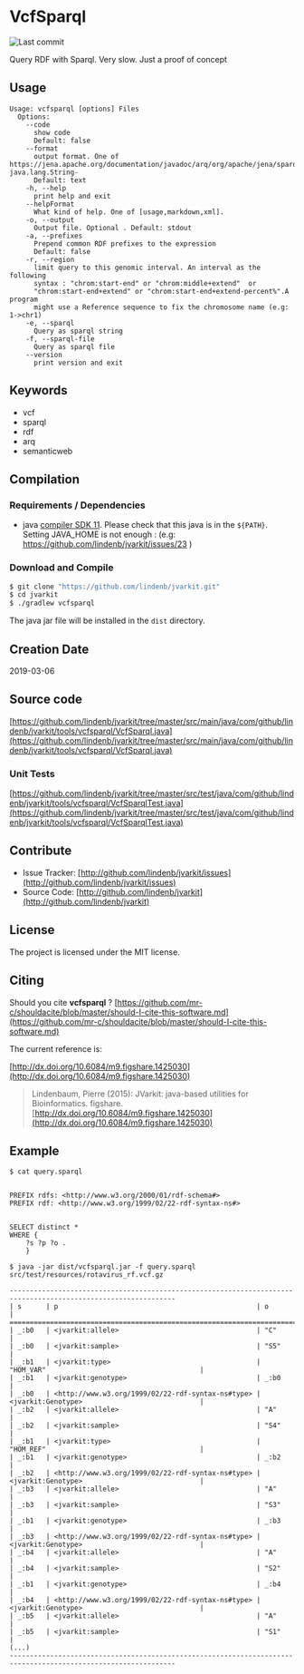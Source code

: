 # VcfSparql

![Last commit](https://img.shields.io/github/last-commit/lindenb/jvarkit.png)

Query RDF with Sparql. Very slow. Just a proof of concept


## Usage

```
Usage: vcfsparql [options] Files
  Options:
    --code
      show code
      Default: false
    --format
      output format. One of https://jena.apache.org/documentation/javadoc/arq/org/apache/jena/sparql/resultset/ResultsFormat.html#lookup-java.lang.String-
      Default: text
    -h, --help
      print help and exit
    --helpFormat
      What kind of help. One of [usage,markdown,xml].
    -o, --output
      Output file. Optional . Default: stdout
    -a, --prefixes
      Prepend common RDF prefixes to the expression
      Default: false
    -r, --region
      limit query to this genomic interval. An interval as the following 
      syntax : "chrom:start-end" or "chrom:middle+extend"  or 
      "chrom:start-end+extend" or "chrom:start-end+extend-percent%".A program 
      might use a Reference sequence to fix the chromosome name (e.g: 1->chr1)
    -e, --sparql
      Query as sparql string
    -f, --sparql-file
      Query as sparql file
    --version
      print version and exit

```


## Keywords

 * vcf
 * sparql
 * rdf
 * arq
 * semanticweb


## Compilation

### Requirements / Dependencies

* java [compiler SDK 11](https://jdk.java.net/11/). Please check that this java is in the `${PATH}`. Setting JAVA_HOME is not enough : (e.g: https://github.com/lindenb/jvarkit/issues/23 )


### Download and Compile

```bash
$ git clone "https://github.com/lindenb/jvarkit.git"
$ cd jvarkit
$ ./gradlew vcfsparql
```

The java jar file will be installed in the `dist` directory.


## Creation Date

2019-03-06

## Source code 

[https://github.com/lindenb/jvarkit/tree/master/src/main/java/com/github/lindenb/jvarkit/tools/vcfsparql/VcfSparql.java](https://github.com/lindenb/jvarkit/tree/master/src/main/java/com/github/lindenb/jvarkit/tools/vcfsparql/VcfSparql.java)

### Unit Tests

[https://github.com/lindenb/jvarkit/tree/master/src/test/java/com/github/lindenb/jvarkit/tools/vcfsparql/VcfSparqlTest.java](https://github.com/lindenb/jvarkit/tree/master/src/test/java/com/github/lindenb/jvarkit/tools/vcfsparql/VcfSparqlTest.java)


## Contribute

- Issue Tracker: [http://github.com/lindenb/jvarkit/issues](http://github.com/lindenb/jvarkit/issues)
- Source Code: [http://github.com/lindenb/jvarkit](http://github.com/lindenb/jvarkit)

## License

The project is licensed under the MIT license.

## Citing

Should you cite **vcfsparql** ? [https://github.com/mr-c/shouldacite/blob/master/should-I-cite-this-software.md](https://github.com/mr-c/shouldacite/blob/master/should-I-cite-this-software.md)

The current reference is:

[http://dx.doi.org/10.6084/m9.figshare.1425030](http://dx.doi.org/10.6084/m9.figshare.1425030)

> Lindenbaum, Pierre (2015): JVarkit: java-based utilities for Bioinformatics. figshare.
> [http://dx.doi.org/10.6084/m9.figshare.1425030](http://dx.doi.org/10.6084/m9.figshare.1425030)

 
## Example
 
``` 
$ cat query.sparql


PREFIX rdfs: <http://www.w3.org/2000/01/rdf-schema#>
PREFIX rdf: <http://www.w3.org/1999/02/22-rdf-syntax-ns#>


SELECT distinct *
WHERE {
    ?s ?p ?o .
    }
```

```
$ java -jar dist/vcfsparql.jar -f query.sparql src/test/resources/rotavirus_rf.vcf.gz

---------------------------------------------------------------------------------------------------------------
| s      | p                                                 | o                                              |
===============================================================================================================
| _:b0   | <jvarkit:allele>                                  | "C"                                            |
| _:b0   | <jvarkit:sample>                                  | "S5"                                           |
| _:b1   | <jvarkit:type>                                    | "HOM_VAR"                                      |
| _:b1   | <jvarkit:genotype>                                | _:b0                                           |
| _:b0   | <http://www.w3.org/1999/02/22-rdf-syntax-ns#type> | <jvarkit:Genotype>                             |
| _:b2   | <jvarkit:allele>                                  | "A"                                            |
| _:b2   | <jvarkit:sample>                                  | "S4"                                           |
| _:b1   | <jvarkit:type>                                    | "HOM_REF"                                      |
| _:b1   | <jvarkit:genotype>                                | _:b2                                           |
| _:b2   | <http://www.w3.org/1999/02/22-rdf-syntax-ns#type> | <jvarkit:Genotype>                             |
| _:b3   | <jvarkit:allele>                                  | "A"                                            |
| _:b3   | <jvarkit:sample>                                  | "S3"                                           |
| _:b1   | <jvarkit:genotype>                                | _:b3                                           |
| _:b3   | <http://www.w3.org/1999/02/22-rdf-syntax-ns#type> | <jvarkit:Genotype>                             |
| _:b4   | <jvarkit:allele>                                  | "A"                                            |
| _:b4   | <jvarkit:sample>                                  | "S2"                                           |
| _:b1   | <jvarkit:genotype>                                | _:b4                                           |
| _:b4   | <http://www.w3.org/1999/02/22-rdf-syntax-ns#type> | <jvarkit:Genotype>                             |
| _:b5   | <jvarkit:allele>                                  | "A"                                            |
| _:b5   | <jvarkit:sample>                                  | "S1"                                           |
(...)
---------------------------------------------------------------------------------------------------------------
```

 
